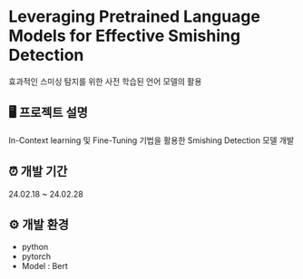 # Leveraging Pretrained Language Models for Effective Smishing Detection
효과적인 스미싱 탐지를 위한 사전 학습된 언어 모델의 활용

## 🖥️ 프로젝트 설명
In-Context learning 및 Fine-Tuning 기법을 활용한 Smishing Detection 모델 개발

## ⏰ 개발 기간
24.02.18 ~ 24.02.28

## ⚙️ 개발 환경
- python
- pytorch
- Model : Bert
